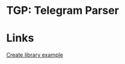 # TGP: Telegram Parser

# Links

[Create library example](https://thegreatapi.com/blog/create-a-library-from-scratch/)
